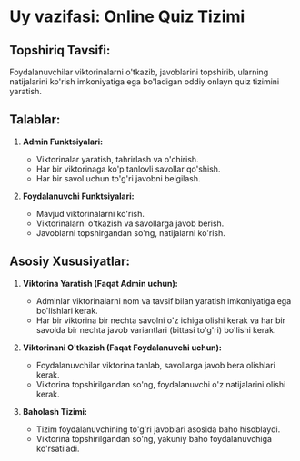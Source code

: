 # Uy vazifasi: Online Quiz Tizimi

## Topshiriq Tavsifi:
Foydalanuvchilar viktorinalarni o'tkazib, javoblarini topshirib, ularning natijalarini ko'rish imkoniyatiga ega bo'ladigan oddiy onlayn quiz tizimini yaratish.


## Talablar:
1. **Admin Funktsiyalari:**
    - Viktorinalar yaratish, tahrirlash va o'chirish.
    - Har bir viktorinaga ko'p tanlovli savollar qo'shish.
    - Har bir savol uchun to'g'ri javobni belgilash.

2. **Foydalanuvchi Funktsiyalari:**
    - Mavjud viktorinalarni ko'rish.
    - Viktorinalarni o'tkazish va savollarga javob berish.
    - Javoblarni topshirgandan so'ng, natijalarni ko'rish.
    

## Asosiy Xususiyatlar:
1. **Viktorina Yaratish (Faqat Admin uchun):**
    - Adminlar viktorinalarni nom va tavsif bilan yaratish imkoniyatiga ega bo'lishlari kerak.
    - Har bir viktorina bir nechta savolni o'z ichiga olishi kerak va har bir savolda bir nechta javob variantlari (bittasi to'g'ri) bo'lishi kerak.


2. **Viktorinani O'tkazish (Faqat Foydalanuvchi uchun):**
    - Foydalanuvchilar viktorina tanlab, savollarga javob bera olishlari kerak.
    - Viktorina topshirilgandan so'ng, foydalanuvchi o'z natijalarini olishi kerak.


3. **Baholash Tizimi:**
    - Tizim foydalanuvchining to'g'ri javoblari asosida baho hisoblaydi.
    - Viktorina topshirilgandan so'ng, yakuniy baho foydalanuvchiga ko'rsatiladi.
